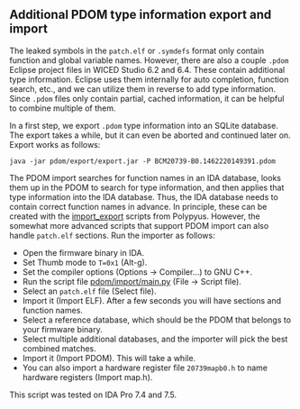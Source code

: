 ## Additional PDOM type information export and import

The leaked symbols in the `patch.elf` or `.symdefs` format only contain function and
global variable names. However, there are also a couple `.pdom` Eclipse project files
in WICED Studio 6.2 and 6.4. These contain additional type information. Eclipse uses them
internally for auto completion, function search, etc., and we can utilize them in reverse
to add type information. Since `.pdom` files only contain partial, cached information, it
can be helpful to combine multiple of them.

In a first step, we export `.pdom` type information into an SQLite database. The export
takes a while, but it can even be aborted and continued later on. Export works as follows:

```
java -jar pdom/export/export.jar -P BCM20739-B0.1462220149391.pdom
```

The PDOM import searches for function names in an IDA database, looks them up in the PDOM to search
for type information, and then applies that type information into the IDA database. Thus, the IDA
database needs to contain correct function names in advance. In principle, these can be created with
the [import_export](import_export) scripts from Polypyus. However, the somewhat more advanced scripts
that support PDOM import can also handle `patch.elf` sections. Run the importer as follows:

* Open the firmware binary in IDA.
* Set Thumb mode to `T=0x1` (Alt-g).
* Set the compiler options (Options -> Compiler...) to GNU C++.
* Run the script file [pdom/import/main.py](pdom/import/main.py) (File -> Script file).
* Select an `patch.elf` file (Select file).
* Import it (Import ELF). After a few seconds you will have sections and function names.
* Select a reference database, which should be the PDOM that belongs to your firmware binary.
* Select multiple additional databases, and the importer will pick the best combined matches.
* Import it (Import PDOM). This will take a while.
* You can also import a hardware register file `20739mapb0.h` to name hardware registers (Import map.h).

This script was tested on IDA Pro 7.4 and 7.5.